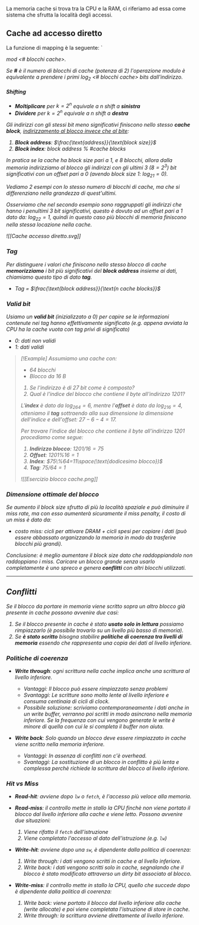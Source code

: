 La memoria cache si trova tra la CPU e la RAM, ci riferiamo ad essa come sistema che sfrutta la località degli accessi.

## Cache ad accesso diretto
La funzione di mapping è la seguente: `<address> mod <# blocchi cache>.

Se **#** è il numero di blocchi di cache (potenza di 2) l'operazione modulo è equivalente a prendere i primi $\log_2$ <# blocchi cache> bits dall'indirizzo.

#### Shifting
- **Moltiplicare** per $k=2^n$ equivale a $n$ shift a **sinistra**
- **Dividere** per $k=2^n$ equivale a $n$ shift a **destra**

Gli indirizzi con gli stessi bit meno significativi finiscono nello stesso **cache block**, <u>indirizzamento al blocco invece che al bite</u>:
1. **Block address**: $\frac{\text{address}}{\text{block size}}$
2. **Block index**: $\text{block address}$ % #$\text{cache blocks}$

In pratica se la cache ha _block size_ pari a $1$, e $8$  blocchi, allora dalla memoria indirizziamo al blocco gli indirizzi con gli ultimi $3$ ($8=2^3$) bit significativi con un offset pari a $0$ (avendo _block size_ 1:  $\log_21 = 0$).

Vediamo 2 esempi con lo stesso numero di blocchi di cache, ma che si differenziano nella grandezza di quest'ultimi.

Osserviamo che nel secondo esempio sono raggruppati gli indirizzi che hanno i penultimi $3$ bit significativi, questo è dovuto ad un offset pari a $1$ dato da: $\log_22 = 1$, quindi in questo caso più blocchi di memoria finiscono nella stessa locazione nella cache.

![[Cache accesso diretto.svg]]
### Tag
Per distinguere i valori che finiscono nello stesso blocco di cache **memorizziamo** _i bit più significativi_ del **block address** insieme ai dati, chiamiamo questo tipo di dato **tag**.
- Tag = $\frac{\text{block address}}{\text{n cache blocks}}$

### Valid bit
Usiamo un **valid bit** (inizializzato a 0) per capire se le informazioni contenute nei tag hanno effettivamente significato (e.g. appena avviata la CPU ha la cache vuota con tag privi di significato)
- 0: dati _non_ validi
- 1: dati _validi_

>[!Example]
>Assumiamo una cache con:
>- 64 blocchi
>- Blocco da 16 B
>
>1. Se l'indirizzo è di 27 bit come è composto?
>2. Qual è l'indice del blocco che contiene il byte all'indirizzo 1201?
>
>L'**index** è dato da $\log_264=6$, mentre l'**offset** è dato da $\log_216=4$, otteniamo il **tag** sottraendo alla sua dimensione la dimensione dell'indice e dell'offset: $27-6-4=17$.
>
>Per trovare l'indice del blocco che contiene il byte all'indirizzo 1201 procediamo come segue:
>1. **Indirizzo blocco**: $1201/16=75$
>2. **Offset**: $1201\%16=1$
>3. **Index**: $75\%64=11\space(\text{dodicesimo blocco})$
>4. **Tag**: $75/64=1$
>
>![[Esercizio blocco cache.png]]

### Dimensione ottimale del blocco
Se aumento il _block size_ sfrutto di più la località spaziale e può diminuire il _miss rate_, ma con esso aumenterà sicuramente il _miss penalty_, il costo di un miss è dato da:
- costo miss: cicli per attivare DRAM + cicli spesi per copiare i dati (può essere abbassato organizzando la memoria in modo da trasferire blocchi più grandi).

Conclusione: è meglio aumentare il _block size_ dato che raddoppiandolo non raddoppiano i miss.
Caricare un blocco grande senza usarlo completamente è uno spreco e genera **conflitti** con altri blocchi utilizzati.

---
## Conflitti
Se il blocco da portare in memoria viene scritto sopra un altro blocco già presente in cache possono avvenire due casi:
1. Se il blocco presente in cache è stato **usato solo in lettura** possiamo rimpiazzarlo (è possibile trovarlo su un livello più basso di memoria).
2. Se **è stato scritto** bisogna stabilire **politiche di coerenza tra livelli di memoria** essendo che rappresenta una copia dei dati al livello inferiore.

### Politiche di coerenza
- **Write through**: ogni scrittura nella cache implica anche una scrittura al livello inferiore.
	- _Vantaggi_: Il blocco può essere rimpiazzato senza problemi
	- _Svantaggi_: Le scritture sono molto lente al livello inferiore e consuma centinaia di cicli di clock.
	- _Possibile soluzione_: scriviamo contemporaneamente i dati anche in un write buffer, verranno poi scritti in modo asincrono nella memoria inferiore. Se la frequenza con cui vengono generate le write è minore di quella con cui le si completa il buffer non aiuta.

- **Write back**: Solo quando un blocco deve essere rimpiazzato in cache viene scritto nella memoria inferiore.
	- _Vantaggi_: In assenza di conflitti non c'è overhead.
	- _Svantaggi_: La sostituzione di un blocco in conflitto è più lenta e complessa perchè richiede la scrittura del blocco al livello inferiore.

### Hit vs Miss
- **Read-hit**: avviene dopo `lw` o `fetch`, è l'accesso più veloce alla memoria.
- **Read-miss**: il controllo mette in stallo la CPU finchè non viene portato il blocco dal livello inferiore alla cache e viene letto. Possono avvenire due situazioni:
	1. Viene rifatto il `fetch` dell'istruzione
	2. Viene completato l'accesso al dato dell'istruzione (e.g. `lw`)

- **Write-hit**: avviene dopo una `sw`, è dipendente dalla politica di coerenza:
	1. _Write through_: i dati vengono scritti in cache e al livello inferiore.
	2. _Write back_: i dati vengono scritti solo in cache, segnalando che il blocco è stato modificato attraverso un dirty bit associato al blocco.
- **Write-miss**: il controllo mette in stallo la CPU, quello che succede dopo è dipendente dalla politica di coerenza:
	1. _Write back_: viene portato il blocco dal livello inferiore alla cache (write allocate) e poi viene completata l'istruzione di store in cache.
	2. _Write through_: la scrittura avviene direttamente al livello inferiore.

